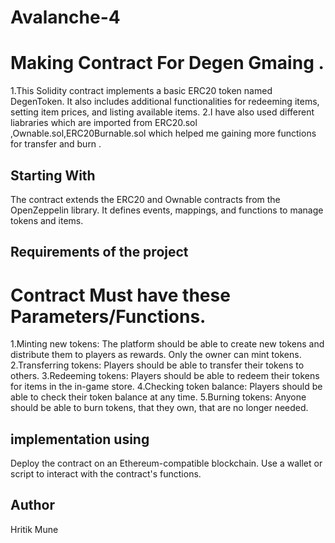 # Avalanche-4
# Making Contract For Degen Gmaing .
1.This Solidity contract implements a basic ERC20 token named DegenToken. It also includes additional functionalities for redeeming items, setting item prices, and listing available items.
2.I have also used different liabraries which are imported from ERC20.sol ,Ownable.sol,ERC20Burnable.sol which helped me gaining more functions for transfer and burn .

## Starting With
The contract extends the ERC20 and Ownable contracts from the OpenZeppelin library.
It defines events, mappings, and functions to manage tokens and items.

## Requirements of the project
# Contract Must have these Parameters/Functions.
1.Minting new tokens: The platform should be able to create new tokens and distribute them to players as rewards. Only the owner can mint tokens.
2.Transferring tokens: Players should be able to transfer their tokens to others.
3.Redeeming tokens: Players should be able to redeem their tokens for items in the in-game store.
4.Checking token balance: Players should be able to check their token balance at any time.
5.Burning tokens: Anyone should be able to burn tokens, that they own, that are no longer needed.

## implementation using 
Deploy the contract on an Ethereum-compatible blockchain.
Use a wallet or script to interact with the contract's functions.

## Author 
Hritik Mune
